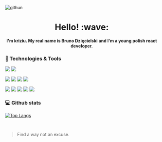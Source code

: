 ![githun](https://user-images.githubusercontent.com/39315916/130321260-09ed1d9f-343a-433a-875c-7d053f403484.png)
<h1 align='center'> Hello! :wave:</h1>
<p align='center'>
  <b>I'm kriziu. My real name is Bruno Dzięcielski and I'm a young polish react developer.</b>
</p>

### 🔧 Technologies & Tools
![](https://img.shields.io/badge/OS-Windows-informational?style=flat&logo=windows&logoColor=white&color=2bbc8a)
![](https://img.shields.io/badge/Editor-Visual_Studio_Code-informational?style=flat&logo=VisualStudioCode&logoColor=white&color=2bbc8a)

![](https://img.shields.io/badge/Code-TypeScript-informational?style=flat&logo=TypeScript&logoColor=white&color=2bbc8a)
![](https://img.shields.io/badge/Code-JavaScript-informational?style=flat&logo=JavaScript&logoColor=white&color=2bbc8a)
![](https://img.shields.io/badge/Code-Sass-informational?style=flat&logo=Sass&logoColor=white&color=2bbc8a)
![](https://img.shields.io/badge/Code-Java-informational?style=flat&logo=Java&logoColor=white&color=2bbc8a)

![](https://img.shields.io/badge/Tool-React-informational?style=flat&logo=React&logoColor=white&color=2bbc8a)
![](https://img.shields.io/badge/Tool-Styled_Components-informational?style=flat&logo=styled-components&logoColor=white&color=2bbc8a)
![](https://img.shields.io/badge/Tool-NodeJS-informational?style=flat&logo=Node.js&logoColor=white&color=2bbc8a)
![](https://img.shields.io/badge/Tool-Express-informational?style=flat&logo=Express&logoColor=white&color=2bbc8a)
![](https://img.shields.io/badge/Tool-MongoDB-informational?style=flat&logo=MongoDB&logoColor=white&color=2bbc8a)




### 💻 Github stats
[![Top Langs](https://github-readme-stats.vercel.app/api/top-langs/?username=kriziu&theme=dark)](https://github.com/anuraghazra/github-readme-stats)

<br />

> Find a way not an excuse.
